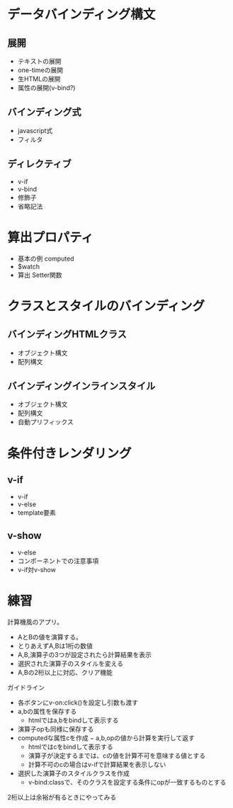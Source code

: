 データバインディング構文
=======================

展開
-----------------

- テキストの展開 
- one-timeの展開
- 生HTMLの展開
- 属性の展開(v-bind?)

バインディング式
------------------------

- javascript式
- フィルタ

ディレクティブ
----------------------

- v-if
- v-bind
- 修飾子
- 省略記法


算出プロパティ
================

- 基本の例 computed
- $watch
- 算出 Setter関数

クラスとスタイルのバインディング
============================================

バインディングHTMLクラス
------------------------
- オブジェクト構文
- 配列構文

バインディングインラインスタイル
-----------------------------------
- オブジェクト構文
- 配列構文
- 自動プリフィックス

条件付きレンダリング
===========================

v-if
-----

- v-if
- v-else
- template要素

v-show
-------

- v-else
- コンポーネントでの注意事項
- v-if対v-show


練習
======================

計算機風のアプリ。

- AとBの値を演算する。
- とりあえずA,Bは1桁の数値
- A,B,演算子の3つが設定されたら計算結果を表示
- 選択された演算子のスタイルを変える
- A,Bの2桁以上に対応、クリア機能

ガイドライン
- 各ボタンにv-on:click()を設定し引数も渡す
- a,bの属性を保存する
    - htmlではa,bをbindして表示する
- 演算子opも同様に保存する
- computedな属性cを作成
    − a,b,opの値から計算を実行して返す
    - htmlではcをbindして表示する
    - 演算子が決定するまでは、cの値を計算不可を意味する値とする
    - 計算不可のcの場合はv-ifで計算結果を表示しない
- 選択した演算子のスタイルクラスを作成
    - v-bind:classで、そのクラスを設定する条件にopが一致するものとする

2桁以上は余裕が有るときにやってみる



